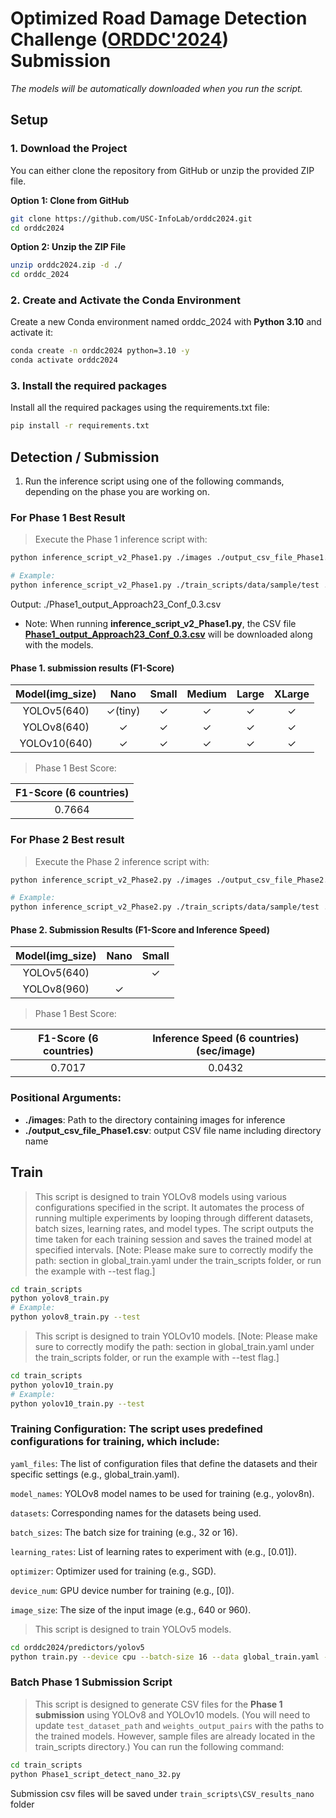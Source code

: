 # Optimized Road Damage Detection Challenge ([ORDDC'2024](https://orddc2024.sekilab.global/)) Submission

*The models will be automatically downloaded when you run the script.*

## Setup

### 1. Download the Project

You can either clone the repository from GitHub or unzip the provided ZIP file.

**Option 1: Clone from GitHub**

```bash
git clone https://github.com/USC-InfoLab/orddc2024.git
cd orddc2024
```
**Option 2: Unzip the ZIP File**

```bash
unzip orddc2024.zip -d ./
cd orddc_2024
```

### 2. Create and Activate the Conda Environment

Create a new Conda environment named orddc_2024 with **Python 3.10** and activate it:
```bash
conda create -n orddc2024 python=3.10 -y
conda activate orddc2024
```

### 3. Install the required packages

Install all the required packages using the requirements.txt file:
```bash
pip install -r requirements.txt
```

## Detection / Submission

1. Run the inference script using one of the following commands, depending on the phase you are working on.

### For Phase 1 Best Result
> Execute the Phase 1 inference script with:
```bash
python inference_script_v2_Phase1.py ./images ./output_csv_file_Phase1.csv

# Example:
python inference_script_v2_Phase1.py ./train_scripts/data/sample/test ./output_csv_file_Phase1.csv
```
Output: ./Phase1_output_Approach23_Conf_0.3.csv
* Note: When running **inference_script_v2_Phase1.py**, the CSV file **[Phase1_output_Approach23_Conf_0.3.csv](https://drive.google.com/file/d/1a-SuWHjl0WF_upPrHoaP_7UGwq0Qwwe3/view?usp=sharing)** will be downloaded along with the models.

#### Phase 1. submission results (F1-Score)
| Model(img_size)      | Nano | Small | Medium | Large | XLarge |
|:------------:|:------:|:-------:|:--------:|:-------:|:--------:|
| YOLOv5(640)     |  ✓(tiny)   |   ✓   |   ✓    |   ✓   |   ✓    |
| YOLOv8(640)     |  ✓   |   ✓   |   ✓    |   ✓   |   ✓    |
| YOLOv10(640)    |  ✓   |   ✓   |   ✓    |   ✓   |   ✓    |
> Phase 1 Best Score:

| F1-Score (6 countries)  |
|:-----------------------:|
|0.7664                   |

### For Phase 2 Best result
> Execute the Phase 2 inference script with:
```bash
python inference_script_v2_Phase2.py ./images ./output_csv_file_Phase2.csv

# Example:
python inference_script_v2_Phase2.py ./train_scripts/data/sample/test ./output_csv_file_Phase2.csv
```
#### Phase 2. Submission Results (F1-Score and Inference Speed)

| Model(img_size)      | Nano | Small |
|:----------:|:----:|:-----:|
| YOLOv5(640)     |      |   ✓   |
| YOLOv8(960)     |   ✓  |       |
> Phase 1 Best Score:

| F1-Score (6 countries)  | Inference Speed (6 countries) (sec/image) |
|:-----------------------:|:----------------------------------------:|
| 0.7017                  | 0.0432                                   |


### Positional Arguments:
- **./images**: Path to the directory containing images for inference
- **./output_csv_file_Phase1.csv**: output CSV file name including directory name

## Train

> This script is designed to train YOLOv8 models using various configurations specified in the script. It automates the process of running multiple experiments by looping through different datasets, batch sizes, learning rates, and model types. The script outputs the time taken for each training session and saves the trained model at specified intervals.
[Note: Please make sure to correctly modify the path: section in global_train.yaml under the train_scripts folder, or run the example with --test flag.]
```bash
cd train_scripts
python yolov8_train.py
# Example:
python yolov8_train.py --test
```

> This script is designed to train YOLOv10 models.
[Note: Please make sure to correctly modify the path: section in global_train.yaml under the train_scripts folder, or run the example with --test flag.]
```bash
cd train_scripts
python yolov10_train.py
# Example:
python yolov10_train.py --test
```

### Training Configuration: The script uses predefined configurations for training, which include:

`yaml_files`: The list of configuration files that define the datasets and their specific settings (e.g., global_train.yaml).

`model_names`: YOLOv8 model names to be used for training (e.g., yolov8n).

`datasets`: Corresponding names for the datasets being used.

`batch_sizes`: The batch size for training (e.g., 32 or 16).

`learning_rates`: List of learning rates to experiment with (e.g., [0.01]).

`optimizer`: Optimizer used for training (e.g., SGD).

`device_num`: GPU device number for training (e.g., [0]).

`image_size`: The size of the input image (e.g., 640 or 960).

> This script is designed to train YOLOv5 models.

```bash
cd orddc2024/predictors/yolov5
python train.py --device cpu --batch-size 16 --data global_train.yaml --img 640 --cfg models/yolov5n_GlobalAB.yaml --weights weights/yolov5n.pt --name yolov5n_640_16 --epochs 200 --optimizer SGD
```

### Batch Phase 1 Submission Script
> This script is designed to generate CSV files for the **Phase 1 submission** using YOLOv8 and YOLOv10 models.
(You will need to update `test_dataset_path` and `weights_output_pairs` with the paths to the trained models. However, sample files are already located in the train_scripts directory.)
You can run the following command:
```bash
cd train_scripts
python Phase1_script_detect_nano_32.py
```
Submission csv files will be saved under `train_scripts\CSV_results_nano` folder

